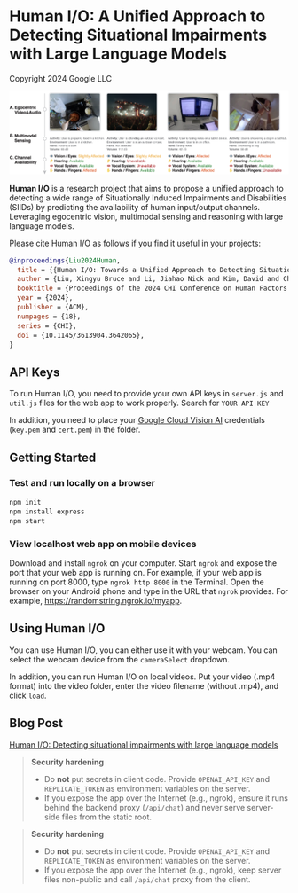 # Human I/O: A Unified Approach to Detecting Situational Impairments with Large Language Models

Copyright 2024 Google LLC

[![Human IO](images/teaser.png)](https://research.google/pubs/human-io-towards-comprehensive-detection-of-situational-impairments-in-everyday-activities/)

**Human I/O** is a research project that aims to propose a unified approach to
detecting a wide range of Situationally Induced Impairments and Disabilities
(SIIDs) by predicting the availability of human input/output channels. Leveraging
egocentric vision, multimodal sensing and reasoning with large language models.

Please cite Human I/O as follows if you find it useful in your projects:

```bibtex
@inproceedings{Liu2024Human,
  title = {{Human I/O: Towards a Unified Approach to Detecting Situational Impairments}},
  author = {Liu, Xingyu Bruce and Li, Jiahao Nick and Kim, David and Chen, Xiang `Anthony' and Du, Ruofei},
  booktitle = {Proceedings of the 2024 CHI Conference on Human Factors in Computing Systems},
  year = {2024},
  publisher = {ACM},
  numpages = {18},
  series = {CHI},
  doi = {10.1145/3613904.3642065},
}
```

## API Keys

To run Human I/O, you need to provide your own API keys in `server.js` and `util.js` files for the web app to work properly. Search for `YOUR API KEY`

In addition, you need to place your [Google Cloud Vision AI](https://cloud.google.com/vision) credentials (`key.pem` and `cert.pem`) in the folder.

## Getting Started

### Test and run locally on a browser

```bash
npm init
npm install express
npm start
```

### View localhost web app on mobile devices

Download and install `ngrok` on your computer.
Start `ngrok` and expose the port that your web app is running on. For example, if your web app is running on port 8000, type `ngrok http 8000` in the Terminal.
Open the browser on your Android phone and type in the URL that `ngrok` provides. For example, <https://randomstring.ngrok.io/myapp>.

## Using Human I/O

You can use Human I/O, you can either use it with your webcam. You can select the webcam device from the `cameraSelect` dropdown.

In addition, you can run Human I/O on local videos. Put your video (.mp4 format) into the video folder, enter the video filename (without .mp4), and click `load`.

## Blog Post

[Human I/O: Detecting situational impairments with large language models
](https://research.google/blog/human-io-detecting-situational-impairments-with-large-language-models/)

> **Security hardening**  
> - Do **not** put secrets in client code. Provide `OPENAI_API_KEY` and `REPLICATE_TOKEN` as environment variables on the server.  
> - If you expose the app over the Internet (e.g., ngrok), ensure it runs behind the backend proxy (`/api/chat`) and never serve server-side files from the static root.

> **Security hardening**  
> - Do **not** put secrets in client code. Provide `OPENAI_API_KEY` and `REPLICATE_TOKEN` as environment variables on the server.  
> - If you expose the app over the Internet (e.g., ngrok), keep server files non-public and call `/api/chat` proxy from the client.
